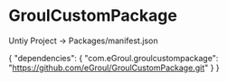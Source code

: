 # GroulCustomPackage
Untiy Project -> Packages/manifest.json

{
  "dependencies": {
    "com.eGroul.groulcustompackage": "https://github.com/eGroul/GroulCustomPackage.git"
  }
}
